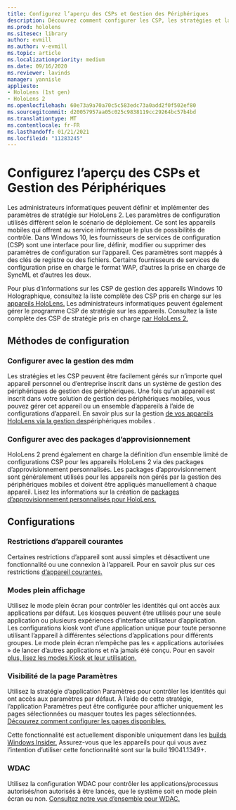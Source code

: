 ```yaml
---
title: Configurez l’aperçu des CSPs et Gestion des Périphériques
description: Découvrez comment configurer les CSP, les stratégies et la gestion des appareils à l’aide de la gestion des périphériques mobiles et des packages d’approvisionnement.
ms.prod: hololens
ms.sitesec: library
author: evmill
ms.author: v-evmill
ms.topic: article
ms.localizationpriority: medium
ms.date: 09/16/2020
ms.reviewer: lavinds
manager: yannisle
appliesto:
- HoloLens (1st gen)
- HoloLens 2
ms.openlocfilehash: 60e73a9a70a70c5c583edc73a0add2f0f502ef80
ms.sourcegitcommit: d20057957aa05c025c9838119cc29264bc57b4bd
ms.translationtype: MT
ms.contentlocale: fr-FR
ms.lasthandoff: 01/21/2021
ms.locfileid: "11283245"
---
```

# Configurez l’aperçu des CSPs et Gestion des Périphériques

Les administrateurs informatiques peuvent définir et implémenter des paramètres de stratégie sur HoloLens 2. Les paramètres de configuration utilisés diffèrent selon le scénario de déploiement. Ce sont les appareils mobiles qui offrent au service informatique le plus de possibilités de contrôle. Dans Windows 10, les fournisseurs de services de configuration (CSP) sont une interface pour lire, définir, modifier ou supprimer des paramètres de configuration sur l’appareil. Ces paramètres sont mappés à des clés de registre ou des fichiers. Certains fournisseurs de services de configuration prise en charge le format WAP, d’autres la prise en charge de SyncML et d’autres les deux.

Pour plus d’informations sur les CSP de gestion des appareils Windows 10 Holographique, consultez la liste complète des CSP pris en charge sur les [appareils HoloLens.](https://docs.microsoft.com/windows/client-management/mdm/configuration-service-provider-reference#hololens)
Les administrateurs informatiques peuvent également gérer le programme CSP de stratégie sur les appareils. Consultez la liste complète des CSP de stratégie pris en charge [par HoloLens 2.](https://docs.microsoft.com/windows/client-management/mdm/policy-csps-supported-by-hololens2)

## Méthodes de configuration

### Configurer avec la gestion des mdm

Les stratégies et les CSP peuvent être facilement gérés sur n’importe quel appareil personnel ou d’entreprise inscrit dans un système de gestion des périphériques de gestion des périphériques. Une fois qu’un appareil est inscrit dans votre solution de gestion des périphériques mobiles, vous pouvez gérer cet appareil ou un ensemble d’appareils à l’aide de configurations d’appareil. En savoir plus sur la gestion [de vos appareils HoloLens via la gestion des](hololens-mdm-configure.md)périphériques mobiles .

### Configurer avec des packages d’approvisionnement

HoloLens 2 prend également en charge la définition d’un ensemble limité de configurations CSP pour les appareils HoloLens 2 via des packages d’approvisionnement personnalisés. Les packages d’approvisionnement sont généralement utilisés pour les appareils non gérés par la gestion des périphériques mobiles et doivent être appliqués manuellement à chaque appareil. Lisez les informations sur la création de [packages d’approvisionnement personnalisés pour HoloLens.](https://docs.microsoft.com/hololens/hololens-provisioning)

## Configurations

### Restrictions d’appareil courantes

Certaines restrictions d’appareil sont aussi simples et désactivent une fonctionnalité ou une connexion à l’appareil. Pour en savoir plus sur ces restrictions [d’appareil courantes.](hololens-common-device-restrictions.md)

### Modes plein affichage

Utilisez le mode plein écran pour contrôler les identités qui ont accès aux applications par défaut. Les kiosques peuvent être utilisés pour une seule application ou plusieurs expériences d’interface utilisateur d’application. Les configurations kiosk vont d’une application unique pour toute personne utilisant l’appareil à différentes sélections d’applications pour différents groupes. Le mode plein écran n’empêche pas les « applications autorisées » de lancer d’autres applications et n’a jamais été conçu. Pour en savoir [plus, lisez les modes Kiosk et leur utilisation.](hololens-kiosk.md)

### Visibilité de la page Paramètres

Utilisez la stratégie d’application Paramètres pour contrôler les identités qui ont accès aux paramètres par défaut. À l’aide de cette stratégie, l’application Paramètres peut être configurée pour afficher uniquement les pages sélectionnées ou masquer toutes les pages sélectionnées. [Découvrez comment configurer les pages disponibles.](settings-uri-list.md)

Cette fonctionnalité est actuellement disponible uniquement dans les [builds Windows Insider.](hololens-insider.md) Assurez-vous que les appareils pour qui vous avez l’intention d’utiliser cette fonctionnalité sont sur la build 19041.1349+.

### WDAC

Utilisez la configuration WDAC pour contrôler les applications/processus autorisés/non autorisés à être lancés, que le système soit en mode plein écran ou non.
[Consultez notre vue d’ensemble pour WDAC.](windows-defender-application-control-wdac.md)
